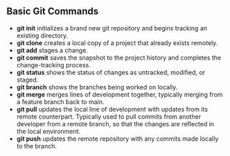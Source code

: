 ## Basic Git Commands

- **git init** initializes a brand new git repository and begins tracking an existing directory.
- **git clone** creates a local copy of a project that already exists remotely.
- **git add** stages a change.
- **git commit** saves the snapshot to the project history and completes the change-tracking process.
- **git status** shows the status of changes as untracked, modified, or staged.
- **git branch** shows the branches being worked on locally.
- **git merge** merges lines of development together, typically merging from a feature branch back to main.
- **git pull** updates the local line of development with updates from its remote counterpart. Typically used to pull commits from another developer from a remote branch, so that the changes are reflected in the local environment.
- **git push** updates the remote repository with any commits made locally to the branch.